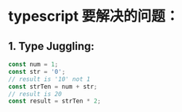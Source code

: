 # typescript 要解决的问题：

## 1. Type Juggling:

```js
const num = 1;
const str = '0';
// result is '10' not 1
const strTen = num + str;
// result is 20
const result = strTen * 2;

```

